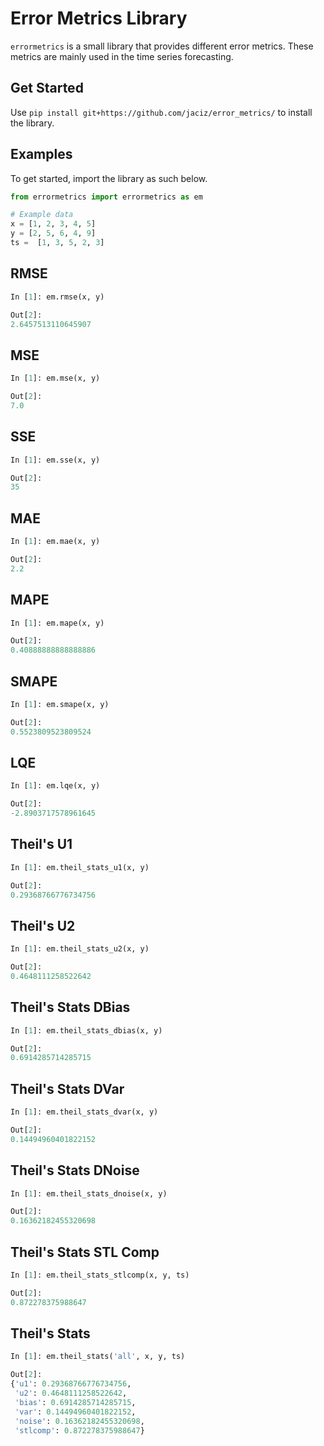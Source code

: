 # Error Metrics Library

`errormetrics` is a small library that provides different error metrics. These metrics are mainly used in the time series forecasting.

## Get Started

Use `pip install git+https://github.com/jaciz/error_metrics/` to install the library.

## Examples

To get started, import the library as such below.

``` Python
from errormetrics import errormetrics as em

# Example data
x = [1, 2, 3, 4, 5]
y = [2, 5, 6, 4, 9]
ts =  [1, 3, 5, 2, 3]
```

## RMSE

``` Python
In [1]: em.rmse(x, y)

Out[2]: 
2.6457513110645907
```

## MSE

``` Python
In [1]: em.mse(x, y)

Out[2]: 
7.0
```

## SSE

``` Python
In [1]: em.sse(x, y)

Out[2]: 
35
```

## MAE

``` Python
In [1]: em.mae(x, y)

Out[2]: 
2.2
```

## MAPE

``` Python
In [1]: em.mape(x, y)

Out[2]: 
0.40888888888888886
```

## SMAPE

``` Python
In [1]: em.smape(x, y)

Out[2]: 
0.5523809523809524
```

## LQE

``` Python
In [1]: em.lqe(x, y)

Out[2]: 
-2.8903717578961645
```

## Theil's U1

``` Python
In [1]: em.theil_stats_u1(x, y)

Out[2]: 
0.29368766776734756
```

## Theil's U2

``` Python
In [1]: em.theil_stats_u2(x, y)

Out[2]: 
0.4648111258522642
```

## Theil's Stats DBias

``` Python
In [1]: em.theil_stats_dbias(x, y)

Out[2]: 
0.6914285714285715
```

## Theil's Stats DVar

``` Python
In [1]: em.theil_stats_dvar(x, y)

Out[2]: 
0.14494960401822152
```

## Theil's Stats DNoise

``` Python
In [1]: em.theil_stats_dnoise(x, y)

Out[2]: 
0.16362182455320698
```

## Theil's Stats STL Comp

``` Python
In [1]: em.theil_stats_stlcomp(x, y, ts)

Out[2]: 
0.872278375988647
```

## Theil's Stats

``` Python
In [1]: em.theil_stats('all', x, y, ts)

Out[2]: 
{'u1': 0.29368766776734756,
 'u2': 0.4648111258522642,
 'bias': 0.6914285714285715,
 'var': 0.14494960401822152,
 'noise': 0.16362182455320698,
 'stlcomp': 0.872278375988647}
```
